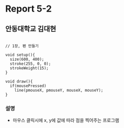 # Report 5-2 [](https://github.com/GomWoong/processing/blob/master/README.md)
## 안동대학교 김대현
```

// 1장, 펜 만들기

void setup(){
  size(600, 400);
  stroke(255, 0, 0);
  strokeWeight(15);
}

void draw(){
  if(mousePressed)
    line(pmouseX, pmouseY, mouseX, mouseY);
}

```
### 설명
* 마우스 클릭시에 x, y에 값에 따라 점을 찍어주는 프로그램
